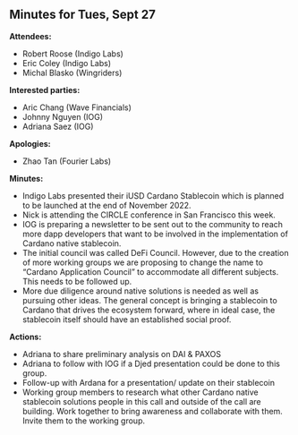 ## Minutes for Tues, Sept 27

**Attendees:**

* Robert Roose (Indigo Labs)
* Eric Coley (Indigo Labs)
* Michal Blasko (Wingriders)

**Interested parties:**

* Aric Chang (Wave Financials)
* Johnny Nguyen (IOG)
* Adriana Saez (IOG)

**Apologies:**

* Zhao Tan (Fourier Labs)

**Minutes:**

* Indigo Labs presented their iUSD Cardano Stablecoin which is planned to be launched at the end of November 2022.
* Nick is attending the CIRCLE conference in San Francisco this week.
* IOG is preparing a newsletter to be sent out to the community to reach more dapp developers that want to be involved in the implementation of Cardano native stablecoin.
* The initial council was called DeFi Council. However, due to the creation of more working groups we are proposing to change the name to “Cardano Application Council” to accommodate all different subjects. This needs to be followed up.
* More due diligence around native solutions is needed as well as pursuing other ideas. The general concept is bringing a stablecoin to Cardano that drives the ecosystem forward, where in ideal case, the stablecoin itself should have an established social proof.

**Actions:**

* Adriana to share preliminary analysis on DAI & PAXOS
* Adriana to follow with IOG if a Djed presentation could be done to this group.
* Follow-up with Ardana for a presentation/ update on their stablecoin
* Working group members to research what other Cardano native stablecoin solutions people in this call and outside of the call are building. Work together to bring awareness and collaborate with them. Invite them to the working group.
